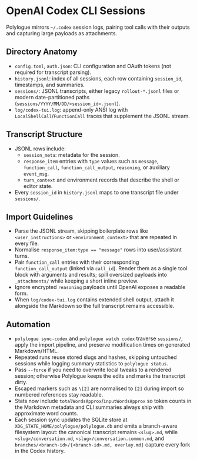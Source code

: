 # OpenAI Codex CLI Sessions

Polylogue mirrors `~/.codex` session logs, pairing tool calls with their outputs and capturing large payloads as attachments.

## Directory Anatomy

- `config.toml`, `auth.json`: CLI configuration and OAuth tokens (not required for transcript parsing).
- `history.jsonl`: index of all sessions, each row containing `session_id`, timestamps, and summaries.
- `sessions/`: JSONL transcripts, either legacy `rollout-*.jsonl` files or modern date-partitioned paths (`sessions/YYYY/MM/DD/<session_id>.jsonl`).
- `log/codex-tui.log`: append-only ANSI log with `LocalShellCall`/`FunctionCall` traces that supplement the JSONL stream.

## Transcript Structure

- JSONL rows include:
  - `session_meta`: metadata for the session.
  - `response_item` entries with `type` values such as `message`, `function_call`, `function_call_output`, `reasoning`, or auxiliary `event_msg`.
  - `turn_context` and environment records that describe the shell or editor state.
- Every `session_id` in `history.jsonl` maps to one transcript file under `sessions/`.

## Import Guidelines

- Parse the JSONL stream, skipping boilerplate rows like `<user_instructions>` or `<environment_context>` that are repeated in every file.
- Normalise `response_item:type == "message"` rows into user/assistant turns.
- Pair `function_call` entries with their corresponding `function_call_output` (linked via `call_id`). Render them as a single tool block with arguments and results; spill oversized payloads into `_attachments/` while keeping a short inline preview.
- Ignore encrypted `reasoning` payloads until OpenAI exposes a readable form.
- When `log/codex-tui.log` contains extended shell output, attach it alongside the Markdown so the full transcript remains accessible.

## Automation

- `polylogue sync-codex` and `polylogue watch codex` traverse `sessions/`, apply the import pipeline, and preserve modification times on generated Markdown/HTML.
- Repeated runs reuse stored slugs and hashes, skipping untouched sessions while logging summary statistics to `polylogue status`.
- Pass `--force` if you need to overwrite local tweaks to a rendered session; otherwise Polylogue keeps the edits and marks the transcript dirty.
- Escaped markers such as `\[2]` are normalised to `[2]` during import so numbered references stay readable.
- Stats now include `totalWordsApprox`/`inputWordsApprox` so token counts in the Markdown metadata and CLI summaries always ship with approximate word counts.
- Each session sync updates the SQLite store at `XDG_STATE_HOME/polylogue/polylogue.db` and emits a branch-aware filesystem layout: the canonical transcript remains `<slug>.md`, while `<slug>/conversation.md`, `<slug>/conversation.common.md`, and `branches/<branch-id>/{<branch-id>.md, overlay.md}` capture every fork in the Codex history.
